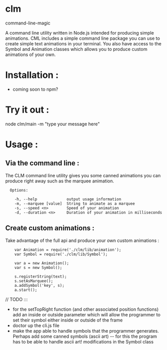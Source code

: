 # clm
command-line-magic

A command line utility written in Node.js intended for producing simple animations. CML includes a simple command line package you can use to create simple text animations in your terminal. You also have access to the Symbol and Animation classes which allows you to produce custom animations of your own. 	

# Installation :
- coming soon to npm?

# Try it out :
node clm/main -m "type your message here"

# Usage :

## Via the command line : 

The CLM command line utility gives you some canned animations you can produce right away such as the marquee animation. 

```
  Options:

    -h, --help             output usage information
    -m, --marquee [value]  String to animate as a marquee
    -s, --speed <n>        Speed of your animation
    -d, --duration <n>     Duration of your animation in milliseconds

```

## Create custom animations : 

Take advantage of the full api and produce your own custom animations :

```
	var Animation = require('./clm/lib/animation');
	var Symbol = require('./clm/lib/Symbol');

    var a = new Animation();
    var s = new Symbol();

    s.registerString(text);
    s.setAsMarquee();
    a.addSymbol('key', s);
    a.start();
```



// TODO :::
- for the setTopRight function (and other associated position functions) add an inside or outside parameter which will
    allow the programmer to set their symbol either inside or outside of the frame
- doctor up the cli.js file
- make the app able to handle symbols that the programmer generates. Perhaps add some canned symbols (ascii art)
-- for this the program has to be able to handle ascii art! modifications in the Symbol class